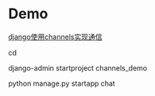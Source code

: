 
# Demo
[django使用channels实现通信](https://www.jianshu.com/p/e4d1e5e3ad39)

cd 

django-admin startproject channels_demo

python manage.py startapp chat




